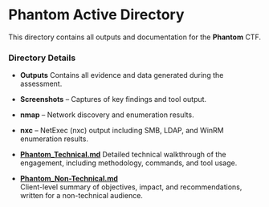# Phantom Active Directory

This directory contains all outputs and documentation for the **Phantom** CTF.

### Directory Details

- **Outputs**  Contains all evidence and data generated during the assessment.  
- **Screenshots** – Captures of key findings and tool output.  
- **nmap** – Network discovery and enumeration results.  
- **nxc** – NetExec (nxc) output including SMB, LDAP, and WinRM enumeration results.  

- **[Phantom_Technical.md](Phantom/Phantom_Technical.md)** 
  Detailed technical walkthrough of the engagement, including methodology, commands, and tool usage.

- **[Phantom_Non-Technical.md](Phantom/Phantom_Non-Technical.md)**  
  Client-level summary of objectives, impact, and recommendations, written for a non-technical audience.



